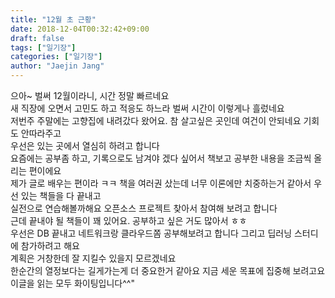 ```yaml
---
title: "12월 초 근황"
date: 2018-12-04T00:32:42+09:00
draft: false
tags: ["일기장"]
categories: ["일기장"]
author: "Jaejin Jang"
---
```


으아~ 벌써 12월이라니, 시간 정말 빠르네요  
새 직장에 오면서 고민도 하고 적응도 하느라 벌써 시간이 이렇게나 흘렀네요  
저번주 주말에는 고향집에 내려갔다 왔어요. 참 살고싶은 곳인데 여건이 안되네요 기회도 안따라주고  
우선은 있는 곳에서 열심히 하려고 합니다  
요즘에는 공부좀 하고, 기록으로도 남겨야 겠다 싶어서 책보고 공부한 내용을 조금씩 올리는 편이에요  
제가 글로 배우는 편이라 ㅋㅋ 책을 여러권 샀는데 너무 이론에만 치중하는거 같아서 우선 있는 책들을 다 끝내고  
실전으로 연습해볼까해요 오픈소스 프로젝트 찾아서 참여해 보려고 합니다  
근데 끝내야 될 책들이 꽤 있어요. 공부하고 싶은 거도 많아서 ㅎㅎ  
우선은 DB 끝내고 네트워크랑 클라우드쫌 공부해보려고 합니다 그리고 딥러닝 스터디에 참가하려고 해요  
계획은 거창한데 잘 지킬수 있을지 모르겠네요  
한순간의 열정보다는 길게가는게 더 중요한거 같아요 지금 세운 목표에 집중해 보려고요  
이글을 읽는 모두 화이팅입니다^^"  
